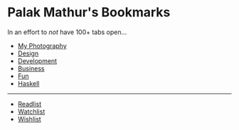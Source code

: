 # Palak Mathur's Bookmarks

In an effort to _not_ have 100+ tabs open&hellip;

* [My Photography](https://www.instagram.com/plkmthr/)
* [Design](Design.html)
* [Development](Development.html)
* [Business](Business.html)
* [Fun](Fun.html)
* [Haskell](Haskell.html)   

* * *

* [Readlist](Readlist.html)
* [Watchlist](Watchlist.html)
* [Wishlist](Wishlist.html)
